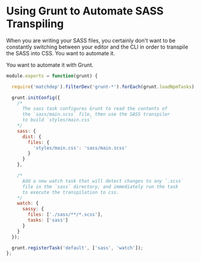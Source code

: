 # Using Grunt to Automate SASS Transpiling

When you are writing your SASS files, you certainly don't want to be constantly switching between your editor and the CLI in order to transpile the SASS into CSS. You want to automate it. 

You want to automate it with Grunt.

```js
module.exports = function(grunt) {

  require('matchdep').filterDev('grunt-*').forEach(grunt.loadNpmTasks);

  grunt.initConfig({
    /*
      The sass task configures Grunt to read the contents of
      the `sass/main.scss` file, then use the SASS transpiler
      to build `styles/main.css`
    */
    sass: {
      dist: {
        files: {
          'styles/main.css': 'sass/main.scss'
        }
      }
    },

    /*
      Add a new watch task that will detect changes to any `.scss`
      file in the `sass` directory, and immediately run the task
      to execute the transpilation to css.
    */
    watch: {
      sassy: {
        files: ['./sass/**/*.scss'],
        tasks: ['sass']        
      }
    }
  });

  grunt.registerTask('default', ['sass', 'watch']);
};
```
